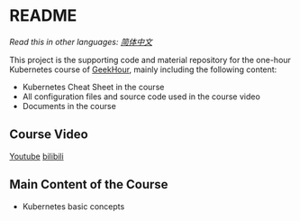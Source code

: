 # README

_Read this in other languages:_
[_简体中文_](README.zh-CN.md)

This project is the supporting code and material repository for the one-hour Kubernetes course of [GeekHour](https://geekhour.net), mainly including the following content:

- Kubernetes Cheat Sheet in the course
- All configuration files and source code used in the course video
- Documents in the course

## Course Video
[Youtube]()
[bilibili]()

## Main Content of the Course

- Kubernetes basic concepts
